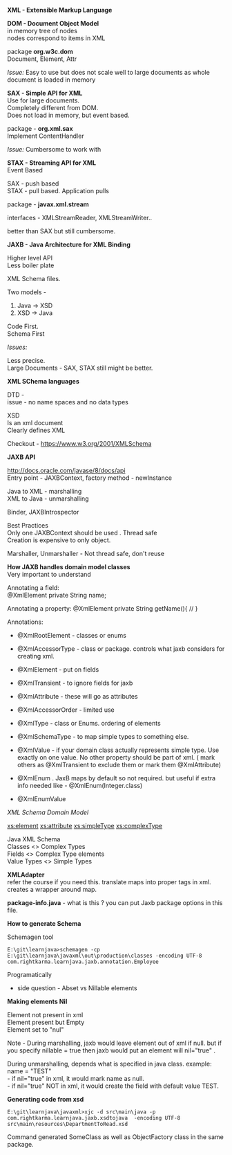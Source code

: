 **XML - Extensible Markup Language**  



**DOM - Document Object Model**  
in memory tree of nodes  
    nodes correspond to items in XML
    
package **org.w3c.dom**  
    Document, Element, Attr
    
_Issue:_ Easy to use but does not scale well to large documents as whole document is loaded in memory

**SAX - Simple API for XML**  
Use for large documents.  
Completely different from DOM.  
Does not load in memory, but event based.

package - **org.xml.sax**  
Implement ContentHandler  

_Issue:_ Cumbersome to work with

**STAX - Streaming API for XML**  
Event Based 

SAX - push based  
STAX - pull based. Application pulls  

package - **javax.xml.stream**  

interfaces - XMLStreamReader, XMLStreamWriter..

better than SAX but still cumbersome.

**JAXB - Java Architecture for XML Binding**  

Higher level API  
Less boiler plate  

XML Schema files.

Two models - 
1. Java -> XSD
2. XSD -> Java  

Code First.  
Schema First  

_Issues:_  

Less precise.   
Large Documents - SAX, STAX still might be better.

  
**XML SChema languages**  

DTD -  
issue - no name spaces and no data types

XSD  
Is an xml document  
Clearly defines XML  

Checkout - https://www.w3.org/2001/XMLSchema  

**JAXB API**

http://docs.oracle.com/javase/8/docs/api  
Entry point - JAXBContext, factory method - newInstance  
  

Java to XML - marshalling  
XML to Java - unmarshalling  

Binder, JAXBIntrospector

Best Practices  
Only one JAXBContext should be used . Thread safe  
Creation is expensive to only object.  

Marshaller, Unmarshaller - Not thread safe, don't reuse  

**How JAXB handles domain model classes**  
Very important to understand

Annotating a field:  
@XmlElement
private String name;

Annotating a property:
@XmlElement
private String getName(){ // }

Annotations:  
* @XmlRootElement - classes or enums 
* @XmlAccessorType - class or package. controls what jaxb considers for creating xml.   
* @XmlElement - put on fields
* @XmlTransient - to ignore fields for jaxb
* @XmlAttribute - these will go as attributes 


* @XmlAccessorOrder - limited use
* @XmlType - class or Enums. ordering of elements

* @XmlSchemaType - to map simple types to something else.
* @XmlValue - if your domain class actually represents simple type. Use exactly on one value. No other property should be part of xml. ( mark others as @XmlTransient to exclude them or mark them @XmlAttribute)   

* @XmlEnum . JaxB maps by default so not required. but useful if extra info needed like -  @XmlEnum(Integer.class)  
* @XmlEnumValue  

_XML Schema Domain Model_  

<xs:element>
<xs:attribute>
<xs:simpleType>
<xs:complexType>

Java       XML Schema  
Classes     <> Complex Types  
Fields      <> Complex Type elements  
Value Types <> Simple Types  



**XMLAdapter**   
refer the course if you need this. translate maps into proper tags in xml. creates a wrapper around map.  

**package-info.java** - what is this ? you can put Jaxb package options in this file.  

**How to generate Schema**  

Schemagen tool


```concept
E:\git\learnjava>schemagen -cp E:\git\learnjava\javaxml\out\production\classes -encoding UTF-8 com.rightkarma.learnjava.jaxb.annotation.Employee
```
  
Programatically  
- side question - Abset vs Nillable elements  

**Making elements Nil**  

Element not present in xml  
Element present but Empty  
Element set to "nul"  

Note - During marshalling, jaxb would leave element out of xml if null. but if you specify nillable = true
then jaxb would put an element will nil="true" .

During unmarshalling, depends what is specified in java class.
example:  
name = "TEST"   
    - if nil="true" in xml, it would mark name as null.  
    - if nil="true" NOT in xml, it would create the field with default value TEST.  


**Generating code from xsd**  

```concept
E:\git\learnjava\javaxml>xjc -d src\main\java -p com.rightkarma.learnjava.jaxb.xsdtojava  -encoding UTF-8 src\main\resources\DepartmentToRead.xsd
```

Command generated SomeClass as well as ObjectFactory class in the same package.  
